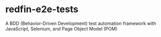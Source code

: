# redfin-e2e-tests
A BDD (Behavior-Driven Development) test automation framework with JavaScript, Selenium, and Page Object Model (POM)
